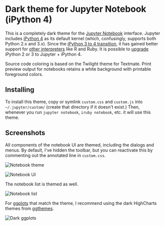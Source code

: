 # Dark theme for Jupyter Notebook (iPython 4)

This is a completely dark theme for the [Jupyter Notebook](http://jupyter.org/) interface. Jupyter includes [iPython 4](http://ipython.org/) as its default kernel (which, confusingly, supports both Python 2.x and 3.x). Since the [iPython 3 to 4 transition](http://ipython.org/#jupyter-and-the-future-of-ipython), it has gained better support for [other interpreters](https://github.com/ipython/ipython/wiki/IPython-kernels-for-other-languages) like R and Ruby. It is possible to [upgrade](http://jupyter.readthedocs.org/en/latest/install.html#upgrading) iPython 2 or 3 to Jupyter + iPython 4.

Source code coloring is based on the Twilight theme for Textmate.  Print preview output for notebooks retains a white background with printable foreground colors.

## Installing

To install this theme, copy or symlink `custom.css` and `custom.js` into `~/.jupyter/custom/` (create that directory if it doesn't exist.) Then, whenever you run `jupyter notebook`, `iruby notebook`, etc. it will use this theme.

## Screenshots

All components of the notebook UI are themed, including the dialogs and menus. By default, I've hidden the toolbar, but you can reactivate this by commenting out the annotated line in `custom.css`.

![Notebook theme](screenshot-notebook.png)

![Notebook UI](screenshot-modal.png)

The notebook list is themed as well.

![Notebook list](screenshot-list.png)

For [ggplots](http://ggplot2.org/) that match the theme, I recommend using the dark HighCharts themes from [ggthemes](https://github.com/jrnold/ggthemes).

![Dark ggplots](screenshot-ggplot2.png)
